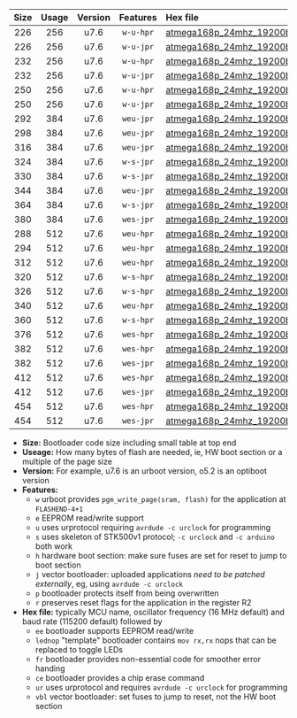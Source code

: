 |Size|Usage|Version|Features|Hex file|
|:-:|:-:|:-:|:-:|:--|
|226|256|u7.6|`w-u-hpr`|[atmega168p_24mhz_19200bps_ur.hex](https://raw.githubusercontent.com/stefanrueger/urboot/main//atmega168p_24mhz_19200bps_ur.hex)|
|226|256|u7.6|`w-u-jpr`|[atmega168p_24mhz_19200bps_ur_vbl.hex](https://raw.githubusercontent.com/stefanrueger/urboot/main//atmega168p_24mhz_19200bps_ur_vbl.hex)|
|232|256|u7.6|`w-u-hpr`|[atmega168p_24mhz_19200bps_lednop_ur.hex](https://raw.githubusercontent.com/stefanrueger/urboot/main//atmega168p_24mhz_19200bps_lednop_ur.hex)|
|232|256|u7.6|`w-u-jpr`|[atmega168p_24mhz_19200bps_lednop_ur_vbl.hex](https://raw.githubusercontent.com/stefanrueger/urboot/main//atmega168p_24mhz_19200bps_lednop_ur_vbl.hex)|
|250|256|u7.6|`w-u-hpr`|[atmega168p_24mhz_19200bps_lednop_fr_ur.hex](https://raw.githubusercontent.com/stefanrueger/urboot/main//atmega168p_24mhz_19200bps_lednop_fr_ur.hex)|
|250|256|u7.6|`w-u-jpr`|[atmega168p_24mhz_19200bps_lednop_fr_ur_vbl.hex](https://raw.githubusercontent.com/stefanrueger/urboot/main//atmega168p_24mhz_19200bps_lednop_fr_ur_vbl.hex)|
|292|384|u7.6|`weu-jpr`|[atmega168p_24mhz_19200bps_ee_ur_vbl.hex](https://raw.githubusercontent.com/stefanrueger/urboot/main//atmega168p_24mhz_19200bps_ee_ur_vbl.hex)|
|298|384|u7.6|`weu-jpr`|[atmega168p_24mhz_19200bps_ee_lednop_ur_vbl.hex](https://raw.githubusercontent.com/stefanrueger/urboot/main//atmega168p_24mhz_19200bps_ee_lednop_ur_vbl.hex)|
|316|384|u7.6|`weu-jpr`|[atmega168p_24mhz_19200bps_ee_lednop_fr_ur_vbl.hex](https://raw.githubusercontent.com/stefanrueger/urboot/main//atmega168p_24mhz_19200bps_ee_lednop_fr_ur_vbl.hex)|
|324|384|u7.6|`w-s-jpr`|[atmega168p_24mhz_19200bps_vbl.hex](https://raw.githubusercontent.com/stefanrueger/urboot/main//atmega168p_24mhz_19200bps_vbl.hex)|
|330|384|u7.6|`w-s-jpr`|[atmega168p_24mhz_19200bps_lednop_vbl.hex](https://raw.githubusercontent.com/stefanrueger/urboot/main//atmega168p_24mhz_19200bps_lednop_vbl.hex)|
|344|384|u7.6|`weu-jpr`|[atmega168p_24mhz_19200bps_ee_lednop_fr_ce_ur_vbl.hex](https://raw.githubusercontent.com/stefanrueger/urboot/main//atmega168p_24mhz_19200bps_ee_lednop_fr_ce_ur_vbl.hex)|
|364|384|u7.6|`w-s-jpr`|[atmega168p_24mhz_19200bps_lednop_fr_vbl.hex](https://raw.githubusercontent.com/stefanrueger/urboot/main//atmega168p_24mhz_19200bps_lednop_fr_vbl.hex)|
|380|384|u7.6|`wes-jpr`|[atmega168p_24mhz_19200bps_ee_vbl.hex](https://raw.githubusercontent.com/stefanrueger/urboot/main//atmega168p_24mhz_19200bps_ee_vbl.hex)|
|288|512|u7.6|`weu-hpr`|[atmega168p_24mhz_19200bps_ee_ur.hex](https://raw.githubusercontent.com/stefanrueger/urboot/main//atmega168p_24mhz_19200bps_ee_ur.hex)|
|294|512|u7.6|`weu-hpr`|[atmega168p_24mhz_19200bps_ee_lednop_ur.hex](https://raw.githubusercontent.com/stefanrueger/urboot/main//atmega168p_24mhz_19200bps_ee_lednop_ur.hex)|
|312|512|u7.6|`weu-hpr`|[atmega168p_24mhz_19200bps_ee_lednop_fr_ur.hex](https://raw.githubusercontent.com/stefanrueger/urboot/main//atmega168p_24mhz_19200bps_ee_lednop_fr_ur.hex)|
|320|512|u7.6|`w-s-hpr`|[atmega168p_24mhz_19200bps.hex](https://raw.githubusercontent.com/stefanrueger/urboot/main//atmega168p_24mhz_19200bps.hex)|
|326|512|u7.6|`w-s-hpr`|[atmega168p_24mhz_19200bps_lednop.hex](https://raw.githubusercontent.com/stefanrueger/urboot/main//atmega168p_24mhz_19200bps_lednop.hex)|
|340|512|u7.6|`weu-hpr`|[atmega168p_24mhz_19200bps_ee_lednop_fr_ce_ur.hex](https://raw.githubusercontent.com/stefanrueger/urboot/main//atmega168p_24mhz_19200bps_ee_lednop_fr_ce_ur.hex)|
|360|512|u7.6|`w-s-hpr`|[atmega168p_24mhz_19200bps_lednop_fr.hex](https://raw.githubusercontent.com/stefanrueger/urboot/main//atmega168p_24mhz_19200bps_lednop_fr.hex)|
|376|512|u7.6|`wes-hpr`|[atmega168p_24mhz_19200bps_ee.hex](https://raw.githubusercontent.com/stefanrueger/urboot/main//atmega168p_24mhz_19200bps_ee.hex)|
|382|512|u7.6|`wes-hpr`|[atmega168p_24mhz_19200bps_ee_lednop.hex](https://raw.githubusercontent.com/stefanrueger/urboot/main//atmega168p_24mhz_19200bps_ee_lednop.hex)|
|382|512|u7.6|`wes-jpr`|[atmega168p_24mhz_19200bps_ee_lednop_vbl.hex](https://raw.githubusercontent.com/stefanrueger/urboot/main//atmega168p_24mhz_19200bps_ee_lednop_vbl.hex)|
|412|512|u7.6|`wes-hpr`|[atmega168p_24mhz_19200bps_ee_lednop_fr.hex](https://raw.githubusercontent.com/stefanrueger/urboot/main//atmega168p_24mhz_19200bps_ee_lednop_fr.hex)|
|412|512|u7.6|`wes-jpr`|[atmega168p_24mhz_19200bps_ee_lednop_fr_vbl.hex](https://raw.githubusercontent.com/stefanrueger/urboot/main//atmega168p_24mhz_19200bps_ee_lednop_fr_vbl.hex)|
|454|512|u7.6|`wes-hpr`|[atmega168p_24mhz_19200bps_ee_lednop_fr_ce.hex](https://raw.githubusercontent.com/stefanrueger/urboot/main//atmega168p_24mhz_19200bps_ee_lednop_fr_ce.hex)|
|454|512|u7.6|`wes-jpr`|[atmega168p_24mhz_19200bps_ee_lednop_fr_ce_vbl.hex](https://raw.githubusercontent.com/stefanrueger/urboot/main//atmega168p_24mhz_19200bps_ee_lednop_fr_ce_vbl.hex)|

- **Size:** Bootloader code size including small table at top end
- **Useage:** How many bytes of flash are needed, ie, HW boot section or a multiple of the page size
- **Version:** For example, u7.6 is an urboot version, o5.2 is an optiboot version
- **Features:**
  + `w` urboot provides `pgm_write_page(sram, flash)` for the application at `FLASHEND-4+1`
  + `e` EEPROM read/write support
  + `u` uses urprotocol requiring `avrdude -c urclock` for programming
  + `s` uses skeleton of STK500v1 protocol; `-c urclock` and `-c arduino` both work
  + `h` hardware boot section: make sure fuses are set for reset to jump to boot section
  + `j` vector bootloader: uploaded applications *need to be patched externally*, eg, using `avrdude -c urclock`
  + `p` bootloader protects itself from being overwritten
  + `r` preserves reset flags for the application in the register R2
- **Hex file:** typically MCU name, oscillator frequency (16 MHz default) and baud rate (115200 default) followed by
  + `ee` bootloader supports EEPROM read/write
  + `lednop` "template" bootloader contains `mov rx,rx` nops that can be replaced to toggle LEDs
  + `fr` bootloader provides non-essential code for smoother error handing
  + `ce` bootloader provides a chip erase command
  + `ur` uses urprotocol and requires `avrdude -c urclock` for programming
  + `vbl` vector bootloader: set fuses to jump to reset, not the HW boot section
